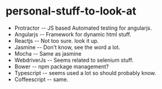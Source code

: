 # personal-stuff-to-look-at
- Protractor -- JS based Automated testing for angularjs.
- Angularjs -- Framework for dynamic html stuff.
- Reactjs -- Not too sure. look it up.
- Jasmine -- Don't know, see the word a lot.
- Mocha -- Same as jasmine
- WebdriverJs -- Seems related to selenium stuff. 
- Bower -- npm package management?
- Typescript -- seems used a lot so should probably know.
- Coffeescript -- same.
